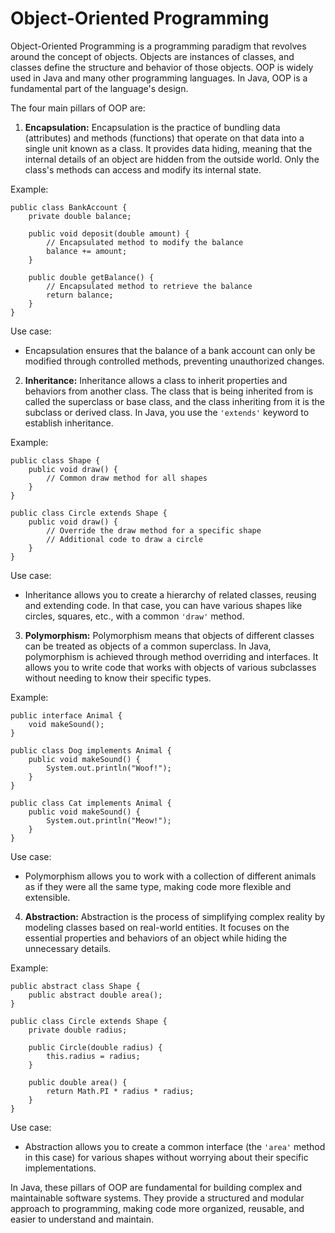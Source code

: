 # Object-Oriented Programming

Object-Oriented Programming is a programming paradigm that revolves around
the concept of objects. Objects are instances of classes, and classes define
the structure and behavior of those objects. OOP is widely used in Java and
many other programming languages. In Java, OOP is a fundamental part of the
language's design.

The four main pillars of OOP are:

1. **Encapsulation:**
Encapsulation is the practice of bundling data (attributes) and methods
(functions) that operate on that data into a single unit known as a class. It
provides data hiding, meaning that the internal details of an object are
hidden from the outside world. Only the class's methods can access and modify
its internal state.

Example:
```
public class BankAccount {
    private double balance;
    
    public void deposit(double amount) {
        // Encapsulated method to modify the balance
        balance += amount;
    }
    
    public double getBalance() {
        // Encapsulated method to retrieve the balance
        return balance;
    }
}
```

Use case:
- Encapsulation ensures that the balance of a bank account can only be
modified through controlled methods, preventing unauthorized changes.

2. **Inheritance:**
Inheritance allows a class to inherit properties and behaviors from another class. The class that
is being inherited from is called the superclass or base class, and the class inheriting from it
is the subclass or derived class. In Java, you use the `'extends'` keyword to establish
inheritance.

Example:
```
public class Shape {
    public void draw() {
        // Common draw method for all shapes
    }
}

public class Circle extends Shape {
    public void draw() {
        // Override the draw method for a specific shape
        // Additional code to draw a circle
    }
}
```

Use case:
- Inheritance allows you to create a hierarchy of related classes, reusing and extending code.
In that case, you can have various shapes like circles, squares, etc., with a common `'draw'`
method.

3. **Polymorphism:**
Polymorphism means that objects of different classes can be treated as objects of a common
superclass. In Java, polymorphism is achieved through method overriding and interfaces. It
allows you to write code that works with objects of various subclasses without needing to know
their specific types.

Example:
```
public interface Animal {
    void makeSound();
}

public class Dog implements Animal {
    public void makeSound() {
        System.out.println("Woof!");
    }
}

public class Cat implements Animal {
    public void makeSound() {
        System.out.println("Meow!");
    }
}
```

Use case:
- Polymorphism allows you to work with a collection of different animals as if they were all
the same type, making code more flexible and extensible.

4. **Abstraction:**
Abstraction is the process of simplifying complex reality by modeling classes based on
real-world entities. It focuses on the essential properties and behaviors of an object while
hiding the unnecessary details.

Example:
```
public abstract class Shape {
    public abstract double area();
}

public class Circle extends Shape {
    private double radius;
    
    public Circle(double radius) {
        this.radius = radius;
    }
    
    public double area() {
        return Math.PI * radius * radius;
    }
}
```

Use case:
- Abstraction allows you to create a common interface (the `'area'` method in this case) for
various shapes without worrying about their specific implementations.

In Java, these pillars of OOP are fundamental for building complex and maintainable software
systems. They provide a structured and modular approach to programming, making code more
organized, reusable, and easier to understand and maintain.
